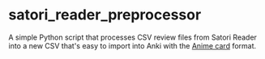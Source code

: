 # satori_reader_preprocessor

A simple Python script that processes CSV review files from Satori
Reader into a new CSV that's easy to import into Anki with the [Anime
card](https://animecards.site/) format.
